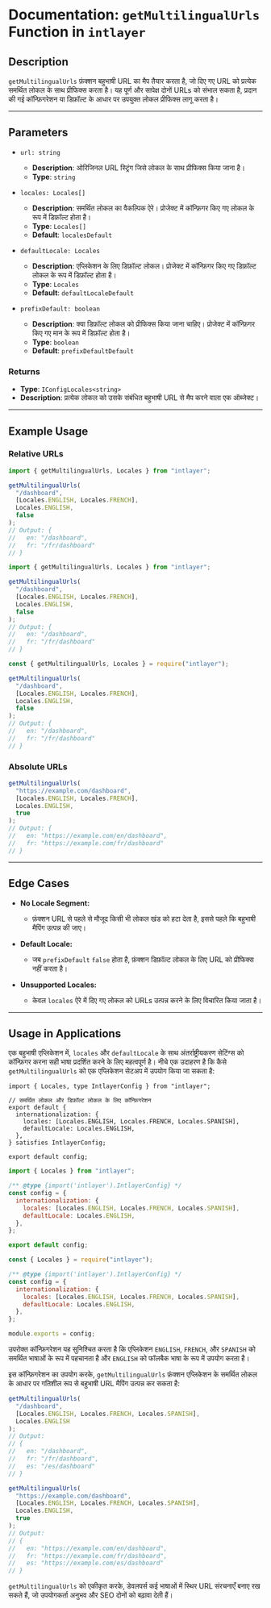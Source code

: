 # Documentation: `getMultilingualUrls` Function in `intlayer`

## Description

`getMultilingualUrls` फ़ंक्शन बहुभाषी URL का मैप तैयार करता है, जो दिए गए URL को प्रत्येक समर्थित लोकल के साथ प्रीफिक्स करता है। यह पूर्ण और सापेक्ष दोनों URLs को संभाल सकता है, प्रदान की गई कॉन्फ़िगरेशन या डिफ़ॉल्ट के आधार पर उपयुक्त लोकल प्रीफिक्स लागू करता है।

---

## Parameters

- `url: string`

  - **Description**: ओरिजिनल URL स्ट्रिंग जिसे लोकल के साथ प्रीफिक्स किया जाना है।
  - **Type**: `string`

- `locales: Locales[]`

  - **Description**: समर्थित लोकल का वैकल्पिक ऐरे। प्रोजेक्ट में कॉन्फ़िगर किए गए लोकल के रूप में डिफ़ॉल्ट होता है।
  - **Type**: `Locales[]`
  - **Default**: `localesDefault`

- `defaultLocale: Locales`

  - **Description**: एप्लिकेशन के लिए डिफ़ॉल्ट लोकल। प्रोजेक्ट में कॉन्फ़िगर किए गए डिफ़ॉल्ट लोकल के रूप में डिफ़ॉल्ट होता है।
  - **Type**: `Locales`
  - **Default**: `defaultLocaleDefault`

- `prefixDefault: boolean`
  - **Description**: क्या डिफ़ॉल्ट लोकल को प्रीफिक्स किया जाना चाहिए। प्रोजेक्ट में कॉन्फ़िगर किए गए मान के रूप में डिफ़ॉल्ट होता है।
  - **Type**: `boolean`
  - **Default**: `prefixDefaultDefault`

### Returns

- **Type**: `IConfigLocales<string>`
- **Description**: प्रत्येक लोकल को उसके संबंधित बहुभाषी URL से मैप करने वाला एक ऑब्जेक्ट।

---

## Example Usage

### Relative URLs

```typescript codeFormat="typescript"
import { getMultilingualUrls, Locales } from "intlayer";

getMultilingualUrls(
  "/dashboard",
  [Locales.ENGLISH, Locales.FRENCH],
  Locales.ENGLISH,
  false
);
// Output: {
//   en: "/dashboard",
//   fr: "/fr/dashboard"
// }
```

```javascript codeFormat="esm"
import { getMultilingualUrls, Locales } from "intlayer";

getMultilingualUrls(
  "/dashboard",
  [Locales.ENGLISH, Locales.FRENCH],
  Locales.ENGLISH,
  false
);
// Output: {
//   en: "/dashboard",
//   fr: "/fr/dashboard"
// }
```

```javascript codeFormat="commonjs"
const { getMultilingualUrls, Locales } = require("intlayer");

getMultilingualUrls(
  "/dashboard",
  [Locales.ENGLISH, Locales.FRENCH],
  Locales.ENGLISH,
  false
);
// Output: {
//   en: "/dashboard",
//   fr: "/fr/dashboard"
// }
```

### Absolute URLs

```typescript
getMultilingualUrls(
  "https://example.com/dashboard",
  [Locales.ENGLISH, Locales.FRENCH],
  Locales.ENGLISH,
  true
);
// Output: {
//   en: "https://example.com/en/dashboard",
//   fr: "https://example.com/fr/dashboard"
// }
```

---

## Edge Cases

- **No Locale Segment:**

  - फ़ंक्शन URL से पहले से मौजूद किसी भी लोकल खंड को हटा देता है, इससे पहले कि बहुभाषी मैपिंग उत्पन्न की जाए।

- **Default Locale:**

  - जब `prefixDefault` `false` होता है, फ़ंक्शन डिफ़ॉल्ट लोकल के लिए URL को प्रीफिक्स नहीं करता है।

- **Unsupported Locales:**
  - केवल `locales` ऐरे में दिए गए लोकल को URLs उत्पन्न करने के लिए विचारित किया जाता है।

---

## Usage in Applications

एक बहुभाषी एप्लिकेशन में, `locales` और `defaultLocale` के साथ अंतर्राष्ट्रीयकरण सेटिंग्स को कॉन्फ़िगर करना सही भाषा प्रदर्शित करने के लिए महत्वपूर्ण है। नीचे एक उदाहरण है कि कैसे `getMultilingualUrls` को एक एप्लिकेशन सेटअप में उपयोग किया जा सकता है:

```tsx codeFormat="typescript"
import { Locales, type IntlayerConfig } from "intlayer";

// समर्थित लोकल और डिफ़ॉल्ट लोकल के लिए कॉन्फ़िगरेशन
export default {
  internationalization: {
    locales: [Locales.ENGLISH, Locales.FRENCH, Locales.SPANISH],
    defaultLocale: Locales.ENGLISH,
  },
} satisfies IntlayerConfig;

export default config;
```

```javascript codeFormat="esm"
import { Locales } from "intlayer";

/** @type {import('intlayer').IntlayerConfig} */
const config = {
  internationalization: {
    locales: [Locales.ENGLISH, Locales.FRENCH, Locales.SPANISH],
    defaultLocale: Locales.ENGLISH,
  },
};

export default config;
```

```javascript codeFormat="commonjs"
const { Locales } = require("intlayer");

/** @type {import('intlayer').IntlayerConfig} */
const config = {
  internationalization: {
    locales: [Locales.ENGLISH, Locales.FRENCH, Locales.SPANISH],
    defaultLocale: Locales.ENGLISH,
  },
};

module.exports = config;
```

उपरोक्त कॉन्फ़िगरेशन यह सुनिश्चित करता है कि एप्लिकेशन `ENGLISH`, `FRENCH`, और `SPANISH` को समर्थित भाषाओं के रूप में पहचानता है और `ENGLISH` को फॉलबैक भाषा के रूप में उपयोग करता है।

इस कॉन्फ़िगरेशन का उपयोग करके, `getMultilingualUrls` फ़ंक्शन एप्लिकेशन के समर्थित लोकल के आधार पर गतिशील रूप से बहुभाषी URL मैपिंग उत्पन्न कर सकता है:

```typescript
getMultilingualUrls(
  "/dashboard",
  [Locales.ENGLISH, Locales.FRENCH, Locales.SPANISH],
  Locales.ENGLISH
);
// Output:
// {
//   en: "/dashboard",
//   fr: "/fr/dashboard",
//   es: "/es/dashboard"
// }

getMultilingualUrls(
  "https://example.com/dashboard",
  [Locales.ENGLISH, Locales.FRENCH, Locales.SPANISH],
  Locales.ENGLISH,
  true
);
// Output:
// {
//   en: "https://example.com/en/dashboard",
//   fr: "https://example.com/fr/dashboard",
//   es: "https://example.com/es/dashboard"
// }
```

`getMultilingualUrls` को एकीकृत करके, डेवलपर्स कई भाषाओं में स्थिर URL संरचनाएँ बनाए रख सकते हैं, जो उपयोगकर्ता अनुभव और SEO दोनों को बढ़ावा देती हैं।
